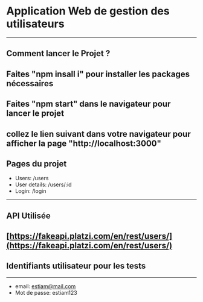 # Application Web de gestion des utilisateurs
----------------------------------------------------------------------------
## Comment lancer le Projet ?

Faites "npm insall i" pour installer les packages nécessaires 
------------------------------------------------------------------------
Faites "npm start" dans le navigateur pour lancer le projet
----------------------------------------------------------------------
collez le lien suivant dans votre navigateur pour afficher la page "http://localhost:3000"
-------------------------------------------------------------------------------------------------
## Pages du projet
* Users: /users
* User details: /users/:id
* Login: /login
-------------------------------------------------------------------------------------------------------
## API Utilisée
[https://fakeapi.platzi.com/en/rest/users/](https://fakeapi.platzi.com/en/rest/users/)
----------------------------------------------------------------------------------------
## Identifiants utilisateur pour les tests
-----------------------------------------------------------
* email: estiam@mail.com
* Mot de passe: estiam123


